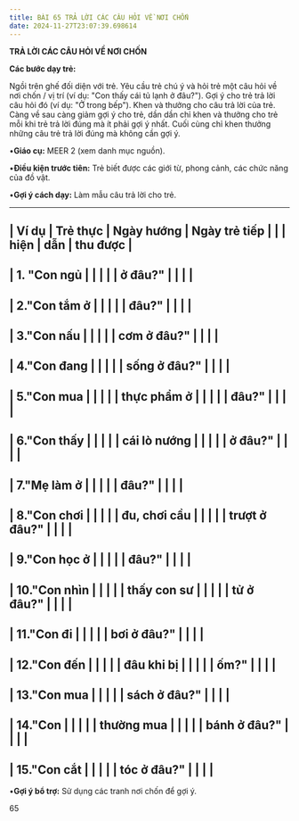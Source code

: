 ```yaml
---
title: BÀI 65 TRẢ LỜI CÁC CÂU HỎI VỀ NƠI CHỐN
date: 2024-11-27T23:07:39.698614
---
```


**TRẢ LỜI CÁC CÂU HỎI VỀ NƠI CHỐN**

**Các bước dạy trẻ:**

Ngồi trên ghế đối diện với trẻ. Yêu cầu trẻ chú ý và hỏi trẻ một câu
hỏi về nơi chốn / vị trí (ví dụ: "Con thấy cái tủ lạnh ở đâu?"). Gợi ý
cho trẻ trả lời câu hỏi đó (ví dụ: "Ở trong bếp"). Khen và thưởng cho
câu trả lời của trẻ. Càng về sau càng giảm gợi ý cho trẻ, dần dần chỉ
khen và thưởng cho trẻ mỗi khi trẻ trả lời đúng mà ít phải gợi ý nhất.
Cuối cùng chỉ khen thưởng những câu trẻ trả lời đúng mà không cần gợi
ý.

•**Giáo cụ:** MEER 2 (xem danh mục nguồn).

•**Điều kiện trước tiên:** Trẻ biết được các giới từ, phong cảnh, các
chức năng của đồ vật.

•**Gợi ý cách dạy:** Làm mẫu câu trả lời cho trẻ.

-------------------------------------------------------------------------
| **Ví dụ**       | **Trẻ thực      | **Ngày hướng  | **Ngày trẻ tiếp |
|                 | hiện**          | dẫn**         | thu được**      |
-------------------------------------------------------------------------
| 1. "Con ngủ  |                 |                 |                 |
| ở đâu?"       |                 |                 |                 |
-------------------------------------------------------------------------
| 2."Con tắm ở  |                 |                 |                 |
| đâu?"         |                 |                 |                 |
-------------------------------------------------------------------------
| 3."Con nấu    |                 |                 |                 |
| cơm ở đâu?"   |                 |                 |                 |
-------------------------------------------------------------------------
| 4."Con đang   |                 |                 |                 |
| sống ở đâu?"  |                 |                 |                 |
-------------------------------------------------------------------------
| 5."Con mua    |                 |                 |                 |
| thực phẩm ở   |                 |                 |                 |
| đâu?"         |                 |                 |                 |
-------------------------------------------------------------------------
| 6."Con thấy   |                 |                 |                 |
| cái lò nướng  |                 |                 |                 |
| ở đâu?"       |                 |                 |                 |
-------------------------------------------------------------------------
| 7."Mẹ làm ở   |                 |                 |                 |
| đâu?"         |                 |                 |                 |
-------------------------------------------------------------------------
| 8."Con chơi   |                 |                 |                 |
| đu, chơi cầu  |                 |                 |                 |
| trượt ở đâu?" |                 |                 |                 |
-------------------------------------------------------------------------
| 9."Con học ở  |                 |                 |                 |
| đâu?"         |                 |                 |                 |
-------------------------------------------------------------------------
| 10."Con nhìn  |                 |                 |                 |
| thấy con sư   |                 |                 |                 |
| tử ở đâu?"    |                 |                 |                 |
-------------------------------------------------------------------------
| 11."Con đi    |                 |                 |                 |
| bơi ở đâu?"   |                 |                 |                 |
-------------------------------------------------------------------------
| 12."Con đến   |                 |                 |                 |
| đâu khi bị    |                 |                 |                 |
| ốm?"          |                 |                 |                 |
-------------------------------------------------------------------------
| 13."Con mua   |                 |                 |                 |
| sách ở đâu?"  |                 |                 |                 |
-------------------------------------------------------------------------
| 14."Con       |                 |                 |                 |
| thường mua    |                 |                 |                 |
| bánh ở đâu?"  |                 |                 |                 |
-------------------------------------------------------------------------
| 15."Con cắt   |                 |                 |                 |
| tóc ở đâu?"   |                 |                 |                 |
-------------------------------------------------------------------------

•**Gợi ý bổ trợ:** Sử dụng các tranh nơi chốn để gợi ý.

65

